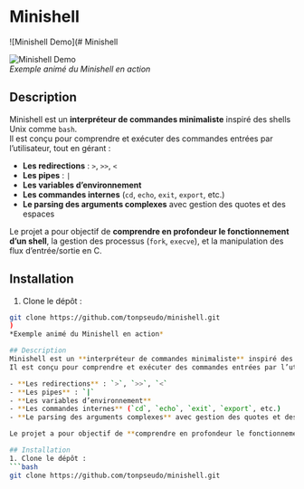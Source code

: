 # Minishell

![Minishell Demo](# Minishell

![Minishell Demo](https://github.com/user-attachments/assets/a76d8cd8-05e7-4e84-b5dc-851cdcd4a684)  
*Exemple animé du Minishell en action*

## Description
Minishell est un **interpréteur de commandes minimaliste** inspiré des shells Unix comme `bash`.  
Il est conçu pour comprendre et exécuter des commandes entrées par l’utilisateur, tout en gérant :

- **Les redirections** : `>`, `>>`, `<`  
- **Les pipes** : `|`  
- **Les variables d’environnement**  
- **Les commandes internes** (`cd`, `echo`, `exit`, `export`, etc.)  
- **Le parsing des arguments complexes** avec gestion des quotes et des espaces  

Le projet a pour objectif de **comprendre en profondeur le fonctionnement d’un shell**, la gestion des processus (`fork`, `execve`), et la manipulation des flux d’entrée/sortie en C.

## Installation
1. Clone le dépôt :
```bash
git clone https://github.com/tonpseudo/minishell.git
)  
*Exemple animé du Minishell en action*

## Description
Minishell est un **interpréteur de commandes minimaliste** inspiré des shells Unix comme `bash`.  
Il est conçu pour comprendre et exécuter des commandes entrées par l’utilisateur, tout en gérant :

- **Les redirections** : `>`, `>>`, `<`  
- **Les pipes** : `|`  
- **Les variables d’environnement**  
- **Les commandes internes** (`cd`, `echo`, `exit`, `export`, etc.)  
- **Le parsing des arguments complexes** avec gestion des quotes et des espaces  

Le projet a pour objectif de **comprendre en profondeur le fonctionnement d’un shell**, la gestion des processus (`fork`, `execve`), et la manipulation des flux d’entrée/sortie en C.

## Installation
1. Clone le dépôt :
```bash
git clone https://github.com/tonpseudo/minishell.git
